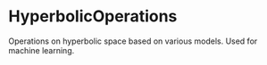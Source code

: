 # HyperbolicOperations
Operations on hyperbolic space based on various models. Used for machine learning.
